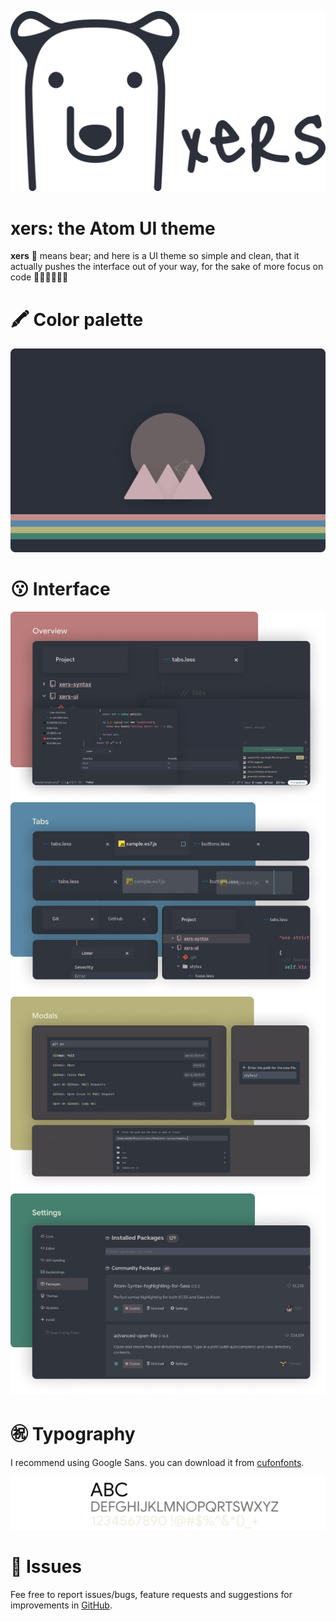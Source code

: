 ![xers theme logo](./xers-logo.svg)

# xers: the Atom UI theme
__xers__  🐻 means bear; and here is a UI theme so simple and clean, that it actually pushes the interface out of your way, for the sake of more focus on code 👨🏻‍💻👩🏻‍💻

# 🖍 Color palette
![xers ui theme colors](./xers-colors.svg)

# 😗 Interface
![xers ui theme - overview](./Overview.png)
![xers ui theme - tabs](./Tabs.png)
![xers ui theme - modals](./Modals.png)
![xers ui theme - settings](./Settings.png)

# ㊗ Typography
I recommend using Google Sans. you can download it from [cufonfonts](https://www.cufonfonts.com/font/google-sans).


![xers ui theme - typography](./Typography.png)

# 🐛 Issues
Fee free to report issues/bugs, feature requests and suggestions for improvements in [GitHub](https://github.com/xers-themes/xers-Atom-UI/issues).
